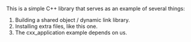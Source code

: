 This is a simple C++ library that serves as an example of several things:

  1. Building a shared object / dynamic link library.
  2. Installing extra files, like this one.
  3. The cxx_application example depends on us.

